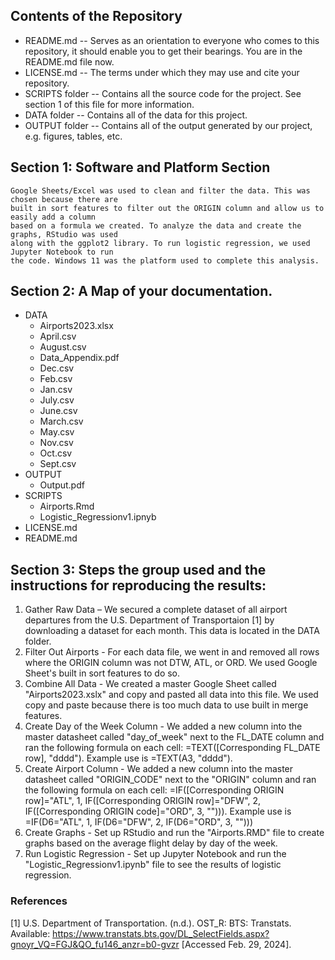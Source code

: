 ## Contents of the Repository
  - README.md -- Serves as an orientation to everyone who comes to this repository, it should enable you to get their bearings. You are in the README.md file now.
  - LICENSE.md -- The terms under which they may use and cite your repository.
  - SCRIPTS folder -- Contains all the source code for the project. See section 1 of this file for more information.
  - DATA folder --  Contains all of the data for this project. 
  - OUTPUT folder -- Contains all of the output generated by our  project, e.g. figures, tables, etc.

## Section 1: Software and Platform Section
    Google Sheets/Excel was used to clean and filter the data. This was chosen because there are 
    built in sort features to filter out the ORIGIN column and allow us to easily add a column 
    based on a formula we created. To analyze the data and create the graphs, RStudio was used 
    along with the ggplot2 library. To run logistic regression, we used Jupyter Notebook to run 
    the code. Windows 11 was the platform used to complete this analysis. 

## Section 2: A Map of your documentation. 

- DATA
  - Airports2023.xlsx
  - April.csv
  - August.csv
  - Data_Appendix.pdf
  - Dec.csv
  - Feb.csv
  - Jan.csv
  - July.csv
  - June.csv
  - March.csv
  - May.csv 
  - Nov.csv 
  - Oct.csv 
  - Sept.csv 
- OUTPUT
  - Output.pdf 
- SCRIPTS
  - Airports.Rmd
  - Logistic_Regressionv1.ipnyb 
- LICENSE.md
- README.md


## Section 3: Steps the group used and the instructions for reproducing the results: 
1. Gather Raw Data – We secured a complete dataset of all airport departures from the U.S. Department of Transportaion [1] by downloading a dataset for each month. This data is located in the DATA folder. 
2. Filter Out Airports - For each data file, we went in and removed all rows where the ORIGIN column was not DTW, ATL, or ORD. We used Google Sheet's built in sort features to do so. 
3. Combine All Data - We created a master  Google Sheet called "Airports2023.xslx" and copy and pasted all data into this file. We used copy and paste because there is too much data to use built in merge features.
4. Create Day of the Week Column - We added a new column into the master datasheet called "day_of_week" next to the FL_DATE column and ran the following formula on each cell: =TEXT([Corresponding FL_DATE row], "dddd"). Example use is =TEXT(A3, "dddd").
5. Create Airport Column - We added a new column into the master datasheet called "ORIGIN_CODE" next to the "ORIGIN" column and ran the following formula on each cell: =IF([Corresponding ORIGIN row]="ATL", 1, IF([Corresponding ORIGIN row]="DFW", 2, IF([Corresponding ORIGIN code]="ORD", 3, ""))). Example use is =IF(D6="ATL", 1, IF(D6="DFW", 2, IF(D6="ORD", 3, "")))
6. Create Graphs - Set up RStudio and run the "Airports.RMD" file to create graphs based on the average flight delay by day of the week.
7. Run Logistic Regression - Set up Jupyter Notebook and run the "Logistic_Regressionv1.ipynb" file to see the results of logistic regression. 

### References
[1]	U.S. Department of Transportation. (n.d.). OST_R: BTS: Transtats. Available: https://www.transtats.bts.gov/DL_SelectFields.aspx?gnoyr_VQ=FGJ&QO_fu146_anzr=b0-gvzr [Accessed Feb. 29, 2024]. 





